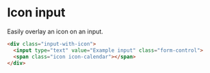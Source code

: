# Icon input
Easily overlay an icon on an input.

```html
<div class="input-with-icon">
  <input type="text" value="Example input" class="form-control">
  <span class="icon icon-calendar"></span>
</div>
```
